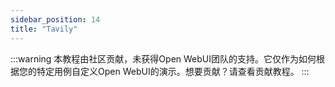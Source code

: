 ```yaml
---
sidebar_position: 14
title: "Tavily"
---
```


:::warning
本教程由社区贡献，未获得Open WebUI团队的支持。它仅作为如何根据您的特定用例自定义Open WebUI的演示。想要贡献？请查看贡献教程。
:::
